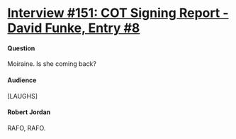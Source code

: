 # [Interview #151: COT Signing Report - David Funke, Entry #8](https://www.theoryland.com/intvmain.php?i=151#8)

#### Question

Moiraine. Is she coming back?

#### Audience

[LAUGHS]

#### Robert Jordan

RAFO, RAFO.

